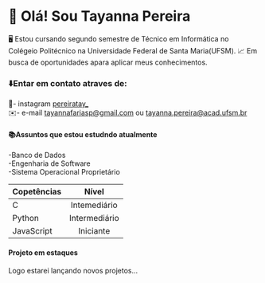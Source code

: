 # 👋 Olá! Sou Tayanna Pereira 
🖥️ Estou cursando segundo semestre de Técnico em Informática no Colégeio  Politécnico na Universidade Federal de Santa Maria(UFSM).
📈 Em busca de oportunidades apara aplicar meus conhecimentos.

### ⬇️Entar em contato atraves de:
📸- instagram [pereiratay_](https://instagram.com)  
✉️- e-mail tayannafariasp@gmail.com ou tayanna.pereira@acad.ufsm.br

#### 📚Assuntos que estou estudndo atualmente 
-Banco de Dados  
-Engenharia de Software  
-Sistema Operacional Proprietário  

  
| Copetências   | Nível         | 
| ------------- |:-------------:| 
| C             | Intemediário  | 
|  Python       | Intermediário |   
|JavaScript     |   Iniciante   |  

#### Projeto em estaques 
Logo estarei lançando novos projetos...
